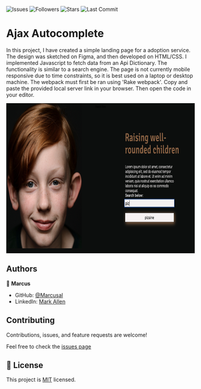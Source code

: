 ![Issues](https://img.shields.io/github/issues/marcusal/ajax-autocomplete?style=for-the-badge)
![Followers](https://img.shields.io/github/followers/marcusal?style=for-the-badge)
![Stars](https://img.shields.io/github/stars/marcusal?style=for-the-badge)
![Last Commit](https://img.shields.io/github/last-commit/marcusal//ajax-autocomplete/main?style=for-the-badge)

# Ajax Autocomplete
In this project, I have created a simple landing page for a adoption service. The design was sketched on Figma, and then developed on HTML/CSS.
I implemented Javascript to fetch data from an Api Dictionary. The functionality is similar to a search engine. 
The page is not currently mobile responsive due to time constraints, so it is best used on a laptop or desktop machine.
The webpack must first be ran using 'Rake webpack'. Copy and paste the provided local server link in your browser.
Then open the code in your editor.

<img align="center" alt="Screenshot" height="400px" src="Screenshot 2021-05-19 at 15.27.44.png"/>

## Authors

👤 **Marcus**

- GitHub: [@Marcusal](https://github.com/Marcusal)
- LinkedIn: [Mark Allen](https://www.linkedin.com/in/marcusa999/)


## Contributing

Contributions, issues, and feature requests are welcome!

Feel free to check the [issues page](https://github.com/Marcusal//ajax-autocomplete/issues)

## 📝 License

This project is [MIT](LICENSE) licensed.
